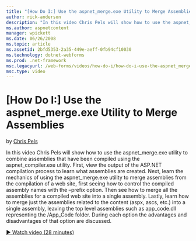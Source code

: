 ```yaml
---
title: "[How Do I:] Use the aspnet_merge.exe Utility to Merge Assemblies | Microsoft Docs"
author: rick-anderson
description: "In this video Chris Pels will show how to use the aspnet_merge.exe utility to combine assemblies that have been compiled using the aspnet_compiler.exe utilit..."
ms.author: aspnetcontent
manager: wpickett
ms.date: 06/26/2008
ms.topic: article
ms.assetid: 2bfd5353-2a35-449e-aeff-0fb94cf10030
ms.technology: dotnet-webforms
ms.prod: .net-framework
msc.legacyurl: /web-forms/videos/how-do-i/how-do-i-use-the-aspnet_mergeexe-utility-to-merge-assemblies
msc.type: video
---
```

[How Do I:] Use the aspnet_merge.exe Utility to Merge Assemblies
====================
by [Chris Pels](https://twitter.com/chrispels)

In this video Chris Pels will show how to use the aspnet\_merge.exe utility to combine assemblies that have been compiled using the aspnet\_compiler.exe utility. First, view the output of the ASP.NET compilation process to learn what assemblies are created. Next, learn the mechanics of using the aspnet\_merge.exe utility to merge assemblies from the compilation of a web site, first seeing how to control the compiled assembly names with the –prefix option. Then see how to merge all the assemblies for a compiled web site into a single assembly. Lastly, learn how to merge just the assemblies related to the content (aspx, ascs, etc.) into a single assembly, leaving the top level assemblies such as app\_code.dll representing the /App\_Code folder. During each option the advantages and disadvantages of that option are discussed.

[&#9654; Watch video (28 minutes)](https://channel9.msdn.com/Blogs/ASP-NET-Site-Videos/how-do-i-use-the-aspnet_mergeexe-utility-to-merge-assemblies)